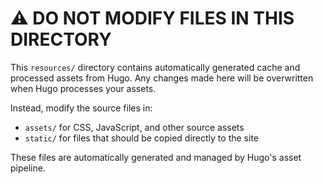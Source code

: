 # ⚠️ DO NOT MODIFY FILES IN THIS DIRECTORY

This `resources/` directory contains automatically generated cache and processed assets from Hugo. Any changes made here will be overwritten when Hugo processes your assets.

Instead, modify the source files in:
- `assets/` for CSS, JavaScript, and other source assets
- `static/` for files that should be copied directly to the site

These files are automatically generated and managed by Hugo's asset pipeline.
